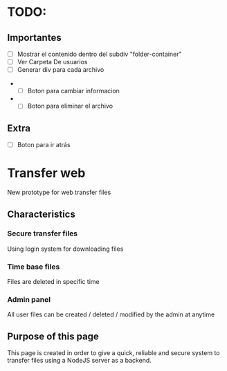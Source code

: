 # TODO:
## Importantes
- [ ] Mostrar el contenido dentro del subdiv "folder-container"
- [ ] Ver Carpeta De usuarios
- [ ] Generar div para cada archivo
-  - [ ] Boton para cambiar informacion
-  - [ ] Boton para eliminar el archivo
## Extra
- [ ] Boton para ir atrás


# Transfer web
New prototype for web transfer files

## Characteristics

### Secure transfer files
Using login system for downloading files

### Time base files
Files are deleted in specific time

### Admin panel
All user files can be created / deleted / modified by the admin at anytime

## Purpose of this page
This page is created in order to give a quick, reliable and secure system to transfer files using a NodeJS server as a backend.
